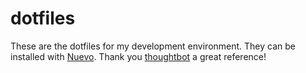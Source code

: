 # dotfiles

These are the dotfiles for my development environment. They can be installed with [Nuevo](https://github.com/nicholasray/nueovo). Thank you [thoughtbot](https://github.com/thoughtbot/dotfiles) a great reference!

